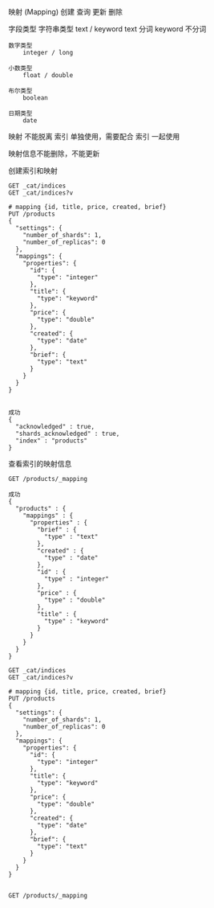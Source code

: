 


映射 (Mapping)
    创建
    查询
    更新
    删除



字段类型
    字符串类型
        text / keyword
        text 分词
        keyword 不分词
    
    数字类型
        integer / long

    小数类型
        float / double

    布尔类型
        boolean

    日期类型
        date



映射 不能脱离 索引 单独使用，需要配合 索引 一起使用

映射信息不能删除，不能更新



创建索引和映射

```
GET _cat/indices
GET _cat/indices?v

# mapping {id, title, price, created, brief}
PUT /products
{
  "settings": {
    "number_of_shards": 1,
    "number_of_replicas": 0
  },
  "mappings": {
    "properties": {
      "id": {
        "type": "integer"
      },
      "title": {
        "type": "keyword"
      },
      "price": {
        "type": "double"
      },
      "created": {
        "type": "date"
      },
      "brief": {
        "type": "text"
      }
    }
  }
}


成功
{
  "acknowledged" : true,
  "shards_acknowledged" : true,
  "index" : "products"
}
```




查看索引的映射信息

```
GET /products/_mapping

成功
{
  "products" : {
    "mappings" : {
      "properties" : {
        "brief" : {
          "type" : "text"
        },
        "created" : {
          "type" : "date"
        },
        "id" : {
          "type" : "integer"
        },
        "price" : {
          "type" : "double"
        },
        "title" : {
          "type" : "keyword"
        }
      }
    }
  }
}
```






```
GET _cat/indices
GET _cat/indices?v

# mapping {id, title, price, created, brief}
PUT /products
{
  "settings": {
    "number_of_shards": 1,
    "number_of_replicas": 0
  },
  "mappings": {
    "properties": {
      "id": {
        "type": "integer"
      },
      "title": {
        "type": "keyword"
      },
      "price": {
        "type": "double"
      },
      "created": {
        "type": "date"
      },
      "brief": {
        "type": "text"
      }
    }
  }
}


GET /products/_mapping
```

